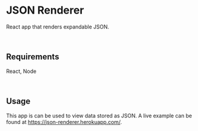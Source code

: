 # JSON Renderer
React app that renders expandable JSON.

&nbsp;
## Requirements
React, Node

&nbsp;
## Usage
This app is can be used to view data stored as JSON.
A live example can be found at https://json-renderer.herokuapp.com/.
